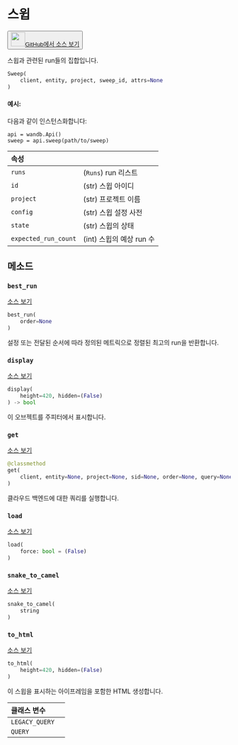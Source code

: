 
# 스윕

<p><button style={{display: 'flex', alignItems: 'center', backgroundColor: 'white', border: '1px solid #ddd', padding: '10px', borderRadius: '6px', cursor: 'pointer', boxShadow: '0 2px 3px rgba(0,0,0,0.1)', transition: 'all 0.3s'}}><a href='https://www.github.com/wandb/wandb/tree/v0.16.4/wandb/apis/public/sweeps.py#L29-L239' style={{fontSize: '1.2em', display: 'flex', alignItems: 'center'}}><img src='https://github.githubassets.com/images/modules/logos_page/GitHub-Mark.png' height='32px' width='32px' style={{marginRight: '10px'}}/>GitHub에서 소스 보기</a></button></p>


스윕과 관련된 run들의 집합입니다.

```python
Sweep(
    client, entity, project, sweep_id, attrs=None
)
```

#### 예시:

다음과 같이 인스턴스화합니다:

```
api = wandb.Api()
sweep = api.sweep(path/to/sweep)
```

| 속성 |  |
| :--- | :--- |
|  `runs` |  (`Runs`) run 리스트 |
|  `id` |  (str) 스윕 아이디 |
|  `project` |  (str) 프로젝트 이름 |
|  `config` |  (str) 스윕 설정 사전 |
|  `state` |  (str) 스윕의 상태 |
|  `expected_run_count` |  (int) 스윕의 예상 run 수 |

## 메소드

### `best_run`

[소스 보기](https://www.github.com/wandb/wandb/tree/v0.16.4/wandb/apis/public/sweeps.py#L124-L147)

```python
best_run(
    order=None
)
```

설정 또는 전달된 순서에 따라 정의된 메트릭으로 정렬된 최고의 run을 반환합니다.

### `display`

[소스 보기](https://www.github.com/wandb/wandb/tree/v0.16.4/wandb/apis/attrs.py#L15-L26)

```python
display(
    height=420, hidden=(False)
) -> bool
```

이 오브젝트를 주피터에서 표시합니다.

### `get`

[소스 보기](https://www.github.com/wandb/wandb/tree/v0.16.4/wandb/apis/public/sweeps.py#L172-L221)

```python
@classmethod
get(
    client, entity=None, project=None, sid=None, order=None, query=None, **kwargs
)
```

클라우드 백엔드에 대한 쿼리를 실행합니다.

### `load`

[소스 보기](https://www.github.com/wandb/wandb/tree/v0.16.4/wandb/apis/public/sweeps.py#L105-L113)

```python
load(
    force: bool = (False)
)
```

### `snake_to_camel`

[소스 보기](https://www.github.com/wandb/wandb/tree/v0.16.4/wandb/apis/attrs.py#L11-L13)

```python
snake_to_camel(
    string
)
```

### `to_html`

[소스 보기](https://www.github.com/wandb/wandb/tree/v0.16.4/wandb/apis/public/sweeps.py#L223-L231)

```python
to_html(
    height=420, hidden=(False)
)
```

이 스윕을 표시하는 아이프레임을 포함한 HTML 생성합니다.

| 클래스 변수 |  |
| :--- | :--- |
|  `LEGACY_QUERY`<a id="LEGACY_QUERY"></a> |   |
|  `QUERY`<a id="QUERY"></a> |   |